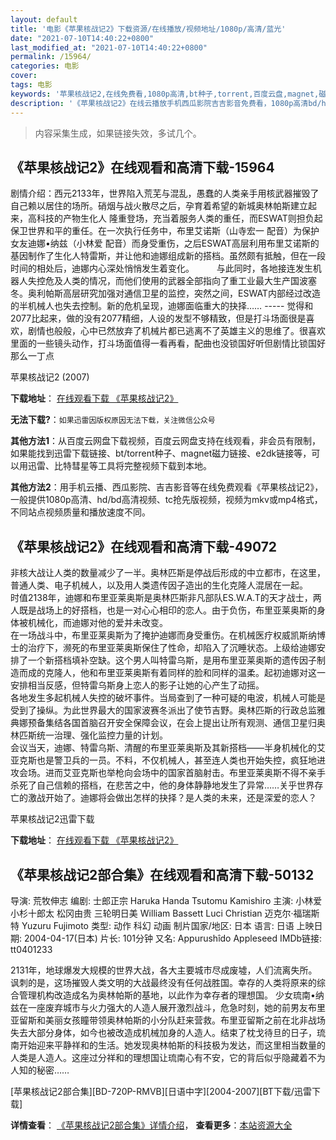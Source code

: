 ```yaml
---
layout: default
title: '电影《苹果核战记2》下载资源/在线播放/视频地址/1080p/高清/蓝光'
date: "2021-07-10T14:40:22+0800"
last_modified_at: "2021-07-10T14:40:22+0800"
permalink: /15964/
categories: 电影
cover:
tags: 电影
keywords: '苹果核战记2,在线免费看,1080p高清,bt种子,torrent,百度云盘,magnet,磁力链,迅雷下载资源'
description: '《苹果核战记2》在线云播放手机西瓜影院吉吉影音免费看，1080p高清bd/hd未删减完整版和tc抢先枪版，mkv/mp4格式，附带bt/torrent种子、magnet/磁力链、百度云盘、网盘资源迅雷下载链接'
---
```


>内容采集生成，如果链接失效，多试几个。


## 《苹果核战记2》在线观看和高清下载-15964

剧情介绍：西元2133年，世界陷入荒芜与混乱，愚蠢的人类亲手用核武器摧毁了自己赖以居住的场所。硝烟与战火散尽之后，孕育着希望的新城奥林帕斯建立起来，高科技的产物生化人 隆重登场，充当着服务人类的重任，而ESWAT则担负起保卫世界和平的重任。在一次执行任务中，布里艾诺斯（山寺宏一 配音）为保护女友迪娜•纳兹（小林爱 配音）而身受重伤，之后ESWAT高层利用布里艾诺斯的基因制作了生化人特雷斯，并让他和迪娜组成新的搭档。虽然颇有抵触，但在一段时间的相处后，迪娜内心深处悄悄发生着变化。  　　与此同时，各地接连发生机器人失控危及人类的情况，而他们使用的武器全部指向了重工业最大生产国波塞冬。奥利帕斯高层研究加强对通信卫星的监控，突然之间，ESWAT内部经过改造的半机械人也失去控制。新的危机呈现，迪娜面临重大的抉择…… ----- 觉得和2077比起来，做的没有2077精细，人设的发型不够精致，但是打斗场面很是喜欢，剧情也般般，心中已然放弃了机械片都已逃离不了英雄主义的思维了。很喜欢里面的一些镜头动作，打斗场面值得一看再看，配曲也没锁国好听但剧情比锁国好那么一丁点


苹果核战记2 (2007)

**下载地址**： [在线观看下载 《苹果核战记2》](https://www.btbtdy.me/btdy/dy4311.html) 


**无法下载?**：`如果迅雷因版权原因无法下载，关注微信公众号 `

**其他方法1**：从百度云网盘下载视频，百度云网盘支持在线观看，非会员有限制，如果能找到迅雷下载链接、bt/torrent种子、magnet磁力链接、e2dk链接等，可以用迅雷、比特彗星等工具将完整视频下载到本地。

**其他方法2**：用手机云播、西瓜影院、吉吉影音等在线免费观看《苹果核战记2》，一般提供1080p高清、hd/bd高清视频、tc抢先版视频，视频为mkv或mp4格式，不同站点视频质量和播放速度不同。


## 《苹果核战记2》在线观看和高清下载-49072

非核大战让人类的数量减少了一半。奥林匹斯是停战后形成的中立都市，在这里，普通人类、电子机械人，以及用人类遗传因子造出的生化克隆人混居在一起。<br />时值2138年，迪娜和布里亚莱奥斯是奥林匹斯非凡部队ES.W.A.T的天才战士，两人既是战场上的好搭档，也是一对心心相印的恋人。由于负伤，布里亚莱奥斯的身体被机械化，而迪娜对他的爱并未改变。<br />在一场战斗中，布里亚莱奥斯为了掩护迪娜而身受重伤。在机械医疗权威凯斯纳博士的治疗下，濒死的布里亚莱奥斯保住了性命，却陷入了沉睡状态。上级给迪娜安排了一个新搭档填补空缺。这个男人叫特雷乌斯，是用布里亚莱奥斯的遗传因子制造而成的克隆人，他和布里亚莱奥斯有着同样的脸和同样的温柔。起初迪娜对这一安排相当反感，但特雷乌斯身上恋人的影子让她的心产生了动摇。<br />各地发生多起机械人失控的破坏事件。当局查到了一种可疑的电波，机械人可能是受到了操纵。为此世界最大的国家波赛冬派出了使节吉野。奥林匹斯的行政总监雅典娜预备集结各国首脑召开安全保障会议，在会上提出让所有观测、通信卫星归奥林匹斯统一治理、强化监控力量的计划。<br />会议当天，迪娜、特雷乌斯、清醒的布里亚莱奥斯及其新搭档&mdash;—半身机械化的艾亚克斯也是警卫兵的一员。不料，不仅机械人，甚至连人类也开始失控，疯狂地进攻会场。进而艾亚克斯也举枪向会场中的国家首脑射击。布里亚莱奥斯不得不亲手杀死了自己信赖的搭档，在悲苦之中，他的身体静静地发生了异常……关乎世界存亡的激战开始了。迪娜将会做出怎样的抉择？是人类的未来，还是深爱的恋人？


苹果核战记2迅雷下载

**下载地址**： [在线观看下载 《苹果核战记2》](https://www.993dy.com//vod-detail-id-4538.html) 


## 《苹果核战记2部合集》在线观看和高清下载-50132

导演: 荒牧伸志 编剧: 士郎正宗 Haruka Handa Tsutomu Kamishiro 主演: 小林爱 小杉十郎太 松冈由贵 三轮明日美 William Bassett Luci Christian 迈克尔·福瑞斯特 Yuzuru Fujimoto 类型: 动作 科幻 动画 制片国家/地区: 日本 语言: 日语 上映日期: 2004-04-17(日本) 片长: 101分钟 又名: Appurushîdo Appleseed IMDb链接: tt0401233

2131年，地球爆发大规模的世界大战，各大主要城市尽成废墟，人们流离失所。讽刺的是，这场摧毁人类文明的大战最终没有任何战胜国。幸存的人类将原来的综合管理机构改造成名为奥林帕斯的基地，以此作为幸存者的理想国。 少女琉南•纳兹在一座废弃城市与火力强大的人造人展开激烈战斗，危急时刻，她的前男友布里亚留斯和美丽女孩瞳带领奥林帕斯的小分队赶来营救。布里亚留斯之前在北非战场失去大部分身体，如今也被改造成机械加身的人造人。结束了枕戈待旦的日子，琉南开始迎来平静祥和的生活。她发现奥林帕斯的科技极为发达，而这里相当数量的人类是人造人。这座过分祥和的理想国让琉南心有不安，它的背后似乎隐藏着不为人知的秘密……


[苹果核战记2部合集][BD-720P-RMVB][日语中字][2004-2007][BT下载/迅雷下载]

**详情查看**： [《苹果核战记2部合集》详情介绍](/movie/50132/)， **查看更多**：[本站资源大全](/movie/t/all/)

